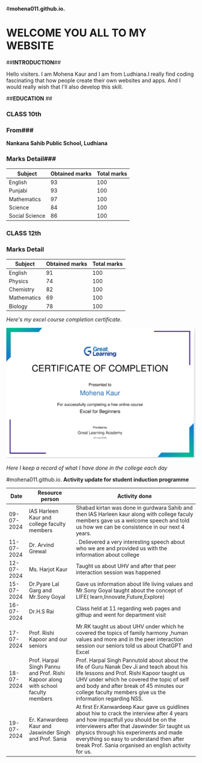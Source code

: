 #**mohena011.github.io.**

# WELCOME YOU ALL TO MY WEBSITE #

##**INTRODUCTION**##

Hello visiters. I am Mohena Kaur and I am from Ludhiana.I really find coding fascinating that how people create their own websites and apps. And I would really wish that I'll also develop this skill.

##**EDUCATION** ##

### CLASS 10th ###
### From###
**Nankana Sahib Public School, Ludhiana**
### Marks Detail###

| Subject| Obtained marks| Total marks|
| ----------- | ----------- |----------|
|English | 93 |100|
|Punjabi|93|100|
|Mathematics|97|100|
|Science|84|100|
|Social Science|86|100|

### CLASS 12th ###
### Marks Detail ###

| Subject| Obtained marks| Total marks|
| ----------- | ----------- |----------|
|English| 91|100|
|Physics|74|100|
|Chemistry|82|100|
|Mathematics|69|100|
|Biology|78|100|

*Here's my excel course completion certificate.*

![Excel certificate](https://github.com/mohena011/mohena011.github.io./blob/main/IMG_20240722_002206.jpg)

*Here I keep a record of what I have done in the college each day*

#mohena011.github.io.
**Activity update for student induction programme**

| Date| Resource person|Activity done|
| ----------- | ----------- |------------|
| 09-07-2024 |IAS Harleen Kaur and college faculty members|Shabad kirtan was done in gurdwara Sahib and then IAS Harleen kaur along with college faculy members gave us a welcome speech and told us how we can be consistence in our next 4 years.
| 11-07-2024 | Dr. Arvind Grewal |. Delievered a very interesting speech about who we are and provided us with the information about college|
| 12-07-2024 | Ms. Harjot Kaur| Taught us about UHV and after that peer interaction session was happened|
| 15-07-2024 | Dr.Pyare Lal Garg and Mr.Sony Goyal|Gave us information about life living values and Mr.Sony Goyal taught about the concept of LIFE( learn,Innovate,Future,Explore)|
| 16-07-2024 | Dr.H.S Rai |Class held at 11 regarding web pages and githup and went for department visit |
|17-07-2024| Prof. Rishi Kapoor and our seniors | Mr.RK taught us about UHV under which he covered the topics of family harmony ,human values and more and in the peer interaction session our seniors told us about ChatGPT and Excel|
|18-07-2024| Prof. Harpal Singh Pannu and Prof. Rishi Kapoor along with school faculty members| Prof. Harpal Singh Pannutold about about the life of Guru Nanak Dev Ji and teach about his life lessons and Prof. Rishi Kapoor taught us UHV under which he covered the topic of self and body and after break of 45 minutes our college faculty members give us the information regarding NSS.|
|19-07-2024| Er. Kanwardeep Kaur and Jaswinder Singh and Prof. Sania|At first Er.Kanwardeep Kaur gave us guidlines about hiw to crack the interview after 4 years and how impactfull you should be on the interviewers after that Jaswinder Sir taught us physics through his experiments and made everything so easy to understand then after break Prof. Sania organised an english activity for us. |
